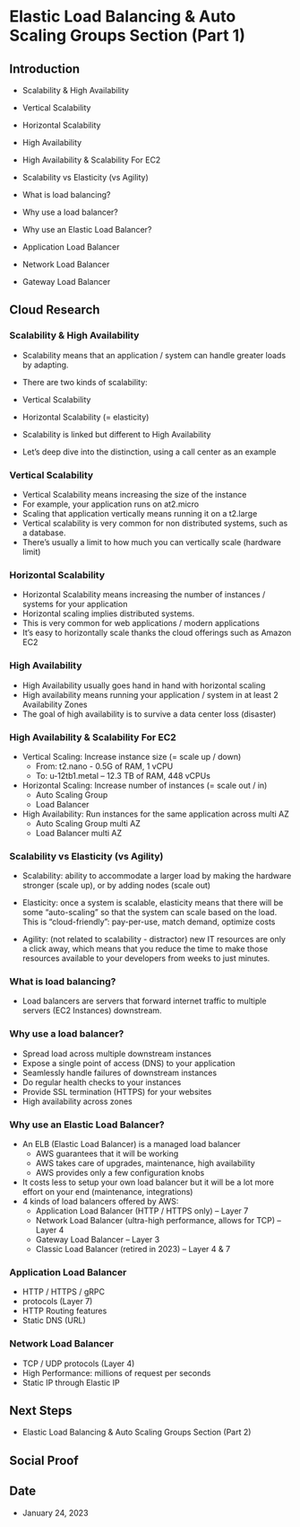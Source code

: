 
# Elastic Load Balancing & Auto Scaling Groups Section (Part 1)


## Introduction


- Scalability & High Availability
- Vertical Scalability
- Horizontal Scalability
- High Availability
- High Availability & Scalability For EC2
- Scalability vs Elasticity (vs Agility)

- What is load balancing?
- Why use a load balancer?
- Why use an Elastic Load Balancer?
- Application Load Balancer
- Network Load Balancer
- Gateway Load Balancer


## Cloud Research


### Scalability & High Availability

- Scalability means that an application / system can handle greater loads by adapting.
- There are two kinds of scalability:
- Vertical Scalability
- Horizontal Scalability (= elasticity)
- Scalability is linked but different to High Availability

- Let’s deep dive into the distinction, using a call center as an example


### Vertical Scalability

- Vertical Scalability means increasing the size of the instance
- For example, your application runs on at2.micro
- Scaling that application vertically means running it on a t2.large
- Vertical scalability is very common for non distributed systems, such as a database.
- There’s usually a limit to how much you can vertically scale (hardware limit)


### Horizontal Scalability

- Horizontal Scalability means increasing the number of instances / systems for your application
- Horizontal scaling implies distributed systems.
- This is very common for web applications / modern applications
- It’s easy to horizontally scale thanks the cloud offerings such as Amazon EC2 


### High Availability

- High Availability usually goes hand in hand with horizontal scaling
- High availability means running your application / system in at least 2 Availability Zones
- The goal of high availability is to survive a data center loss (disaster)


### High Availability & Scalability For EC2

- Vertical Scaling: Increase instance size (= scale up / down)
  - From: t2.nano - 0.5G of RAM, 1 vCPU
  - To: u-12tb1.metal – 12.3 TB of RAM, 448 vCPUs
- Horizontal Scaling: Increase number of instances (= scale out / in)
  - Auto Scaling Group
  - Load Balancer
- High Availability: Run instances for the same application across multi AZ
  - Auto Scaling Group multi AZ
  - Load Balancer multi AZ


### Scalability vs Elasticity (vs Agility)

- Scalability: ability to accommodate a larger load by making the hardware stronger (scale up), or by adding nodes (scale out)
- Elasticity: once a system is scalable, elasticity means that there will be some “auto-scaling” so that the system can scale based on the load. This
is “cloud-friendly”: pay-per-use, match demand, optimize costs

- Agility: (not related to scalability - distractor) new IT resources are only a click away, which means that you reduce the time to make those resources available to your developers from weeks to just minutes.


### What is load balancing?

- Load balancers are servers that forward internet traffic to multiple servers (EC2 Instances) downstream.


### Why use a load balancer?

- Spread load across multiple downstream instances
- Expose a single point of access (DNS) to your application
- Seamlessly handle failures of downstream instances
- Do regular health checks to your instances
- Provide SSL termination (HTTPS) for your websites
- High availability across zones


### Why use an Elastic Load Balancer?

- An ELB (Elastic Load Balancer) is a managed load balancer
  - AWS guarantees that it will be working
  - AWS takes care of upgrades, maintenance, high availability
  - AWS provides only a few configuration knobs
- It costs less to setup your own load balancer but it will be a lot more effort on your end (maintenance, integrations)
- 4 kinds of load balancers offered by AWS:
  - Application Load Balancer (HTTP / HTTPS only) – Layer 7
  - Network Load Balancer (ultra-high performance, allows for TCP) – Layer 4
  - Gateway Load Balancer – Layer 3
  - Classic Load Balancer (retired in 2023) – Layer 4 & 7


### Application Load Balancer

- HTTP / HTTPS / gRPC
- protocols (Layer 7)
- HTTP Routing features
- Static DNS (URL)


### Network Load Balancer

- TCP / UDP protocols (Layer 4)
- High Performance: millions of request per seconds
- Static IP through Elastic IP



## Next Steps

- Elastic Load Balancing & Auto Scaling Groups Section (Part 2)


## Social Proof

## Date

- January 24, 2023
